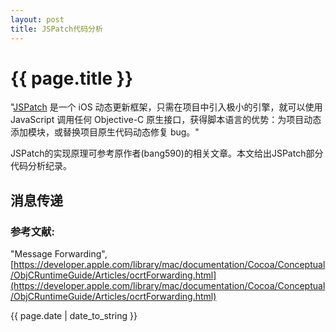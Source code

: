 ```yaml
---
layout: post
title: JSPatch代码分析
---
```


# {{ page.title }}

"[JSPatch](https://github.com/bang590/JSPatch) 是一个 iOS 动态更新框架，只需在项目中引入极小的引擎，就可以使用 JavaScript 调用任何 Objective-C 原生接口，获得脚本语言的优势：为项目动态添加模块，或替换项目原生代码动态修复 bug。"

JSPatch的实现原理可参考原作者(bang590)的相关文章。本文给出JSPatch部分代码分析纪录。

## 消息传递




### 参考文献:

"Message Forwarding", [https://developer.apple.com/library/mac/documentation/Cocoa/Conceptual/ObjCRuntimeGuide/Articles/ocrtForwarding.html](https://developer.apple.com/library/mac/documentation/Cocoa/Conceptual/ObjCRuntimeGuide/Articles/ocrtForwarding.html)

{{ page.date | date_to_string }}
